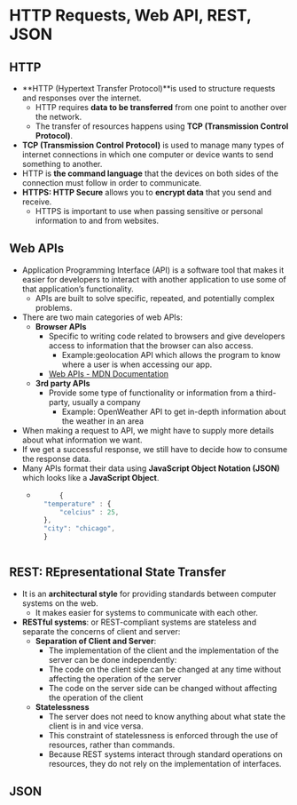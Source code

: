# HTTP Requests, Web API, REST, JSON

## HTTP 
* **HTTP (Hypertext Transfer Protocol)**is used to structure requests and responses over the internet. 
    * HTTP requires **data to be transferred** from one point to another over the network.
    * The transfer of resources happens using **TCP (Transmission Control Protocol)**.
* **TCP (Transmission Control Protocol)** is used to manage many types of internet connections in which one computer or device wants to send something to another. 
* HTTP is **the command language** that the devices on both sides of the connection must follow in order to communicate.
* **HTTPS: HTTP Secure** allows you to **encrypt data** that you send and receive. 
    * HTTPS is important to use when passing sensitive or personal information to and from websites. 

## Web APIs
* Application Programming Interface (API) is a software tool that makes it easier for developers to interact with another application to use some of that application’s functionality. 
    * APIs are built to solve specific, repeated, and potentially complex problems.
* There are two main categories of web APIs: 
    * **Browser APIs** 
        * Specific to writing code related to browsers and give developers access to information that the browser can also access. 
            * Example:geolocation API which allows the program to know where a user is when accessing our app.
        * [Web APIs - MDN Documentation](https://developer.mozilla.org/en-US/docs/Web/API)
    * **3rd party APIs**
        * Provide some type of functionality or information from a third-party, usually a company
            * Example: OpenWeather API to get in-depth information about the weather in an area
* When making a request to API, we might have to supply more details about what information we want.
* If we get a successful response, we still have to decide how to consume the response data.
* Many APIs format their data using **JavaScript Object Notation (JSON)** which looks like a **JavaScript Object**.
    * ```javascript
            { 
        "temperature" : { 
            "celcius" : 25,
        },
        "city": "chicago", 
        }
    ```

## REST: REpresentational State Transfer

* It is an **architectural style** for providing standards between computer systems on the web.         
    * It makes easier for systems to communicate with each other. 
*  **RESTful systems**: or REST-compliant systems are stateless and separate the concerns of client and server: 
    * **Separation of Client and Server**:
        * The implementation of the client and the implementation of the server can be done independently:
        * The code on the client side can be changed at any time without affecting the operation of the server
        * The code on the server side can be changed without affecting the operation of the client
    * **Statelessness**
        * The server does not need to know anything about what state the client is in and vice versa.
        * This constraint of statelessness is enforced through the use of resources, rather than commands.
        * Because REST systems interact through standard operations on resources, they do not rely on the implementation of interfaces.

## JSON